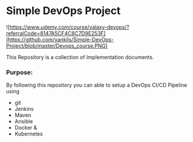# Simple DevOps Project

![https://www.udemy.com/course/valaxy-devops/?referralCode=8147A5CF4C8C7D9E253F](https://github.com/yankils/Simple-DevOps-Project/blob/master/Devops_course.PNG)

This Repository is a collection of Implementation documents. 

### Purpose:
By following this repository you can able to setup a DevOps CI/CD Pipeline using
- git
- Jenkins
- Maven
- Ansible
- Docker &
- Kubernetes

